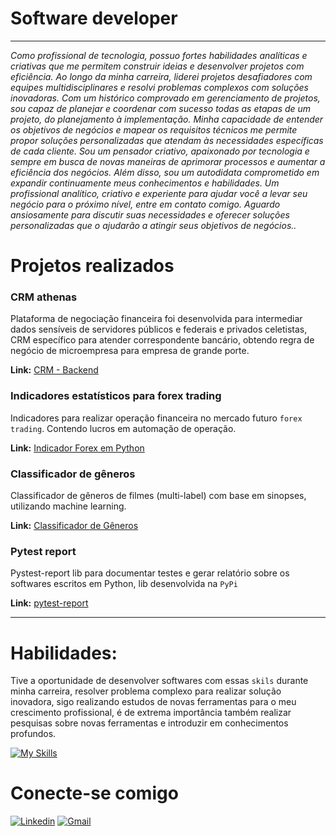 #  Software developer
---
*Como profissional de tecnologia, possuo fortes habilidades analíticas e criativas que me permitem construir ideias e desenvolver projetos com eficiência. Ao longo da minha carreira, liderei projetos desafiadores com equipes multidisciplinares e resolvi problemas complexos com soluções inovadoras. Com um histórico comprovado em gerenciamento de projetos, sou capaz de planejar e coordenar com sucesso todas as etapas de um projeto, do planejamento à implementação. Minha capacidade de entender os objetivos de negócios e mapear os requisitos técnicos me permite propor soluções personalizadas que atendam às necessidades específicas de cada cliente. Sou um pensador criativo, apaixonado por tecnologia e sempre em busca de novas maneiras de aprimorar processos e aumentar a eficiência dos negócios. Além disso, sou um autodidata comprometido em expandir continuamente meus conhecimentos e habilidades. Um profissional analítico, criativo e experiente para ajudar você a levar seu negócio para o próximo nível, entre em contato comigo. Aguardo ansiosamente para discutir suas necessidades e oferecer soluções personalizadas que o ajudarão a atingir seus objetivos de negócios..*


# Projetos realizados

### CRM athenas 
Plataforma de negociação financeira foi desenvolvida para intermediar dados sensíveis de servidores públicos e federais e privados celetistas, CRM específico para atender correspondente bancário, obtendo regra de negócio de microempresa para empresa de grande porte. 

**Link:**
<a href="https://github.com/Hedriss10/Banking-platform-project">CRM - Backend</a>

### Indicadores estatísticos para forex trading

Indicadores para realizar operação financeira no mercado futuro `forex trading`. Contendo lucros em automação de operação.

**Link:**
<a href="https://github.com/Hedriss10/project_fynance_indicators">Indicador Forex em Python</a>


### Classificador de gêneros
Classificador de  gêneros de filmes (multi-label) com base em sinopses, utilizando machine learning.

**Link:**
<a href="https://github.com/Hedriss10/joyn-rh-machine-learning"> Classificador de Gêneros</a>


### Pytest report
Pystest-report lib para documentar testes e gerar relatório sobre os softwares escritos em Python, lib desenvolvida na `PyPi`

**Link:**
<a href="https://pypi.org/project/pytestreport-md/">pytest-report</a>

---

# Habilidades:
Tive a oportunidade de desenvolver softwares com essas `skils` durante minha carreira, resolver problema complexo para realizar solução inovadora, sigo realizando estudos de novas ferramentas para o meu crescimento profissional, é de extrema importância também realizar pesquisas sobre novas ferramentas e introduzir em conhecimentos profundos.

[![My Skills](https://skillicons.dev/icons?i=python,django,flask,fastapi,tensorflow,postgresql,javascript,selenium,jenkins,docker&theme=light)](https://skillicons.dev)



# Conecte-se comigo
[![Linkedin](https://img.shields.io/badge/-LinkedIn-%230077B5?style=for-the-badge&logo=linkedin&logoColor=white)](https://www.linkedin.com/in/hedriss10/)
[![Gmail](https://img.shields.io/badge/Gmail-D14836?style=for-the-badge&logo=gmail&logoColor=white)](mailto:hedrisgts@gmail.com "hedrisgts@gamil.com")

